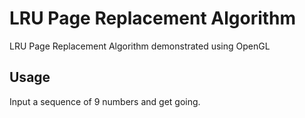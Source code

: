 LRU Page Replacement Algorithm
==============================

LRU Page Replacement Algorithm demonstrated using OpenGL


Usage
-----
Input a sequence of 9 numbers and get going.